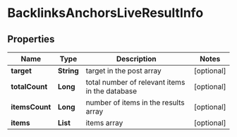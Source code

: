 # BacklinksAnchorsLiveResultInfo


## Properties

| Name | Type | Description | Notes |
|------------ | ------------- | ------------- | -------------|
**target** | **String** | target in the post array |[optional]|
**totalCount** | **Long** | total number of relevant items in the database |[optional]|
**itemsCount** | **Long** | number of items in the results array |[optional]|
**items** | **List<BacklinksAnchorsLiveItem>** | items array |[optional]|
